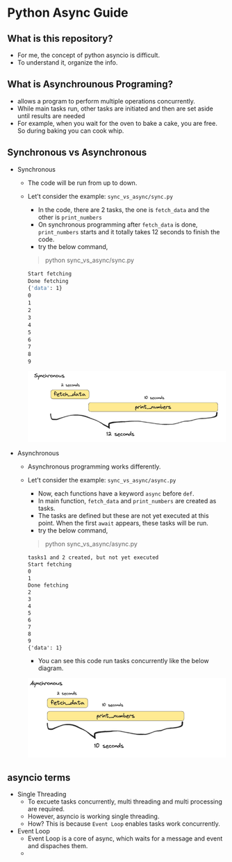 # Python Async Guide

## What is this repository?

- For me, the concept of python asyncio is difficult.
- To understand it, organize the info.

## What is Asynchrounous Programing?

- allows a program to perform multiple operations concurrently.
- While main tasks run, other tasks are initiated and then are set aside until results are needed
- For example, when you wait for the oven to bake a cake, you are free. So during baking you can cook whip.

## Synchronous vs Asynchronous

- Synchronous

  - The code will be run from up to down.
  - Let't consider the example: `sync_vs_async/sync.py`

    - In the code, there are 2 tasks, the one is `fetch_data` and the other is `print_numbers`
    - On synchronous programming after `fetch_data` is done, `print_numbers` starts and it totally takes 12 seconds to finish the code.
    - try the below command,

    > python sync_vs_async/sync.py

    ```bash
    Start fetching
    Done fetching
    {'data': 1}
    0
    1
    2
    3
    4
    5
    6
    7
    8
    9
    ```

    ![Diagram of sync programming](assets/sync.png)

- Asynchronous

  - Asynchronous programming works differently.
  - Let't consider the example: `sync_vs_async/async.py`

    - Now, each functions have a keyword `async` before `def`.
    - In main function, `fetch_data` and `print_numbers` are created as tasks.
    - The tasks are defined but these are not yet executed at this point. When the first `await` appears, these tasks will be run.
    - try the below command,

    > python sync_vs_async/async.py

    ```
    tasks1 and 2 created, but not yet executed
    Start fetching
    0
    1
    Done fetching
    2
    3
    4
    5
    6
    7
    8
    9
    {'data': 1}
    ```

    - You can see this code run tasks concurrently like the below diagram.

    ![Diagram of async programming](assets/async.png)

## asyncio terms

- Single Threading
  - To excuete tasks concurrently, multi threading and multi processing are required.
  - However, asyncio is working single threading.
  - How? This is because `Event Loop` enables tasks work concurrently.
- Event Loop
  - Event Loop is a core of async, which waits for a message and event and dispaches them.
  - 

